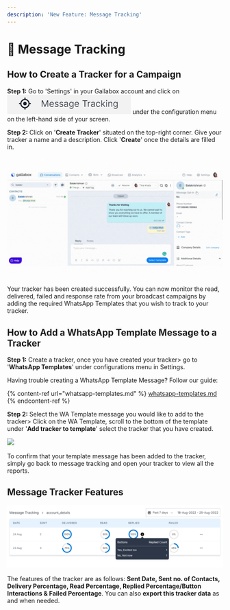 ```yaml
---
description: 'New Feature: Message Tracking'
---
```


# 📲 Message Tracking

## How to Create a Tracker for a Campaign&#x20;

**Step 1:** Go to 'Settings' in your Gallabox account and click on ![](<../../.gitbook/assets/image (9).png>) under the configuration menu on the left-hand side of your screen.&#x20;

**Step 2:** Click on '**Create Tracker**' situated on the top-right corner. Give your tracker a name and a description. Click '**Create**' once the details are filled in.&#x20;

![](../../.gitbook/assets/msgtrckr.gif)

Your tracker has been created successfully. You can now monitor the read, delivered, failed and response rate from your broadcast campaigns by adding the required WhatsApp Templates that you wish to track to your tracker.&#x20;

## How to Add a WhatsApp Template Message to a Tracker

**Step 1:** Create a tracker, once you have created your tracker> go to '**WhatsApp Templates**' under configurations menu in Settings.&#x20;

Having trouble creating a WhatsApp Template Message? Follow our guide:

{% content-ref url="whatsapp-templates.md" %}
[whatsapp-templates.md](whatsapp-templates.md)
{% endcontent-ref %}

**Step 2:** Select the WA Template message you would like to add to the tracker> Click on the WA Template, scroll to the bottom of the template under '**Add tracker to template**' select the tracker that you have created.&#x20;

![](<../../.gitbook/assets/msgtrckr (1).gif>)

To confirm that your template message has been added to the tracker, simply go back to message tracking and open your tracker to view all the reports.&#x20;

## Message Tracker Features

![](../../.gitbook/assets/msgtrackr.png)

The features of the tracker are as follows: **Sent Date, Sent no. of Contacts, Delivery Percentage, Read Percentage, Replied Percentage/Button Interactions & Failed Percentage**. You can also **export this tracker data** as and when needed.&#x20;
